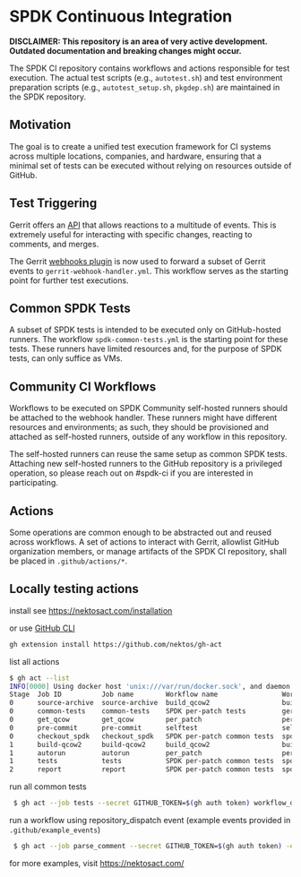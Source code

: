 # SPDK Continuous Integration

**DISCLAIMER: This repository is an area of very active development.
Outdated documentation and breaking changes might occur.**

The SPDK CI repository contains workflows and actions responsible for
test execution. The actual test scripts (e.g., `autotest.sh`) and test
environment preparation scripts (e.g., `autotest_setup.sh`, `pkgdep.sh`)
are maintained in the SPDK repository.

## Motivation

The goal is to create a unified test execution framework for CI systems
across multiple locations, companies, and hardware, ensuring that a minimal
set of tests can be executed without relying on resources outside of GitHub.

## Test Triggering

Gerrit offers an [API](https://gerrit-review.googlesource.com/Documentation/rest-api.html)
that allows reactions to a multitude of events. This is extremely useful
for interacting with specific changes, reacting to comments, and merges.

The Gerrit [webhooks plugin](https://gerrit.googlesource.com/plugins/webhooks/)
is now used to forward a subset of Gerrit events to `gerrit-webhook-handler.yml`.
This workflow serves as the starting point for further test executions.

## Common SPDK Tests

A subset of SPDK tests is intended to be executed only on GitHub-hosted runners.
The workflow `spdk-common-tests.yml` is the starting point for these tests.
These runners have limited resources and, for the purpose of SPDK tests,
can only suffice as VMs.

## Community CI Workflows

Workflows to be executed on SPDK Community self-hosted runners should be
attached to the webhook handler. These runners might have different resources
and environments; as such, they should be provisioned and attached as self-hosted
runners, outside of any workflow in this repository.

The self-hosted runners can reuse the same setup as common SPDK tests.
Attaching new self-hosted runners to the GitHub repository is a privileged operation,
so please reach out on #spdk-ci if you are interested in participating.

## Actions

Some operations are common enough to be abstracted out and reused across workflows.
A set of actions to interact with Gerrit, allowlist GitHub organization members,
or manage artifacts of the SPDK CI repository, shall be placed in `.github/actions/*`.

## Locally testing actions

install see <https://nektosact.com/installation>

or use [GitHub CLI](https://cli.github.com/)

```bash
gh extension install https://github.com/nektos/gh-act
```

list all actions

```bash
$ gh act --list
INFO[0000] Using docker host 'unix:///var/run/docker.sock', and daemon socket 'unix:///var/run/docker.sock'
Stage  Job ID          Job name        Workflow name                Workflow file               Events
0      source-archive  source-archive  build_qcow2                  build_qcow2.yml             workflow_dispatch
0      common-tests    common-tests    SPDK per-patch tests         gerrit-webhook-handler.yml  workflow_dispatch,repository_dispatch,pull_request
0      get_qcow        get_qcow        per_patch                    per_patch.yml               workflow_call
0      pre-commit      pre-commit      selftest                     selftest.yml                push,pull_request
0      checkout_spdk   checkout_spdk   SPDK per-patch common tests  spdk-common-tests.yml       workflow_dispatch,workflow_call
1      build-qcow2     build-qcow2     build_qcow2                  build_qcow2.yml             workflow_dispatch
1      autorun         autorun         per_patch                    per_patch.yml               workflow_call
1      tests           tests           SPDK per-patch common tests  spdk-common-tests.yml       workflow_dispatch,workflow_call
2      report          report          SPDK per-patch common tests  spdk-common-tests.yml       workflow_dispatch,workflow_call
```

run all common tests

```bash
 $ gh act --job tests --secret GITHUB_TOKEN=$(gh auth token) workflow_dispatch
```

run a workflow using repository_dispatch event (example events provided in `.github/example_events`)

```bash
 $ gh act --job parse_comment --secret GITHUB_TOKEN=$(gh auth token) -e .github/example_events/comment-added.json repository_dispatch
```

for more examples, visit <https://nektosact.com/>
